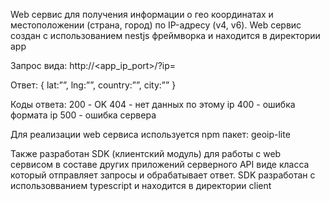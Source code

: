Web сервис для получения информации о гео координатах и местоположении (страна, город) по IP-адресу (v4, v6). Web сервис создан с использованием nestjs фреймворка и находится в директории app

Запрос вида:
  http://<app_ip_port>/?ip=<ip>

Ответ:
  { lat:””, lng:””, country:””, city:”” }

Коды ответа:
	200 - OK
	404 - нет данных по этому ip
	400 - ошибка формата ip
	500 - ошибка сервера

Для реализации web сервиса используется npm пакет: geoip-lite


Также разработан SDK (клиентский модуль) для работы с web сервисом в составе других приложений серверного API виде класса который отправляет запросы и обрабатывает ответ. SDK разработан с использовванием typescript и находится в директории client

